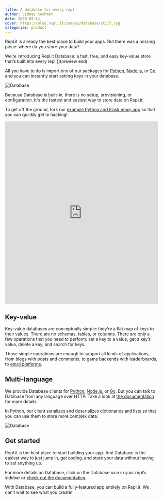 ```yaml
---
title: A database for every repl
author: Sidney Kochman
date: 2020-09-14
cover: https://blog.repl.it/images/database/still.jpg
categories: product
---
```


Repl.it is already the best place to build your apps. But there was a missing piece: where do you store your data?

We’re introducing Repl.it Database: a fast, free, and easy key-value store that’s built into every repl.[](preview end)

All you have to do is import one of our packages for [Python](https://pypi.org/project/replit/), [Node.js](https://www.npmjs.com/package/@replit/database), or [Go](https://github.com/replit/database-go), and you can instantly start setting keys in your database.

![Database](images/database/database1.gif)

Because Database is built-in, there is no setup, provisioning, or configuration. It's the fastest and easiest way to store data on Repl.it.

To get off the ground, fork our [example Python and Flask emoji app](https://repl.it/@util/Database-Flask-comments-example) so that you can quickly get to hacking!

<iframe height="600px" width="100%" src="https://repl.it/@util/Database-Flask-emoji-example?embed=true" scrolling="no" frameborder="no" allowtransparency="true" allowfullscreen="true" sandbox="allow-forms allow-pointer-lock allow-popups allow-same-origin allow-scripts allow-modals"></iframe>

## Key-value

Key-value databases are conceptually simple: they’re a flat map of keys to their values. There are no schemas, tables, or columns. There are only a few operations that you need to perform: set a key to a value, get a key’s value, delete a key, and search for keys.

Those simple operations are enough to support all kinds of applications, from blogs with posts and comments, to game backends with leaderboards, to [email platforms](https://repl.email).

## Multi-language

We provide Database clients for [Python](https://pypi.org/project/replit/), [Node.js](https://www.npmjs.com/package/@replit/database), or [Go](https://github.com/replit/database-go). But you can talk to Database from any language over HTTP. Take a look at [the documentation](https://docs.repl.it/misc/database) for more details.

In Python, our client serializes and deserializes dictionaries and lists so that you can use them to store more complex data:

![Database](images/database/database2.gif)

## Get started

Repl.it is the best place to start building your app. And Database is the easiest way to just jump in, get coding, and store your data without having to set anything up.

For more details on Database, click on the Database icon in your repl’s sidebar or [check out the documentation](https://docs.repl.it/misc/database).

With Database, you can build a fully-featured app entirely on Repl.it. We can’t wait to see what you create!
